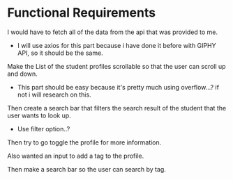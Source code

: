 # Functional Requirements

I would have to fetch all of the data from the api that was provided to me.

- I will use axios for this part because i have done it before with GIPHY API, so it should be the same.

Make the List of the student profiles scrollable so that the user can scroll up and down.

- This part should be easy because it's pretty much using overflow...? if not i will research on this.

Then create a search bar that filters the search result of the student that the user wants to look up.

- Use filter option..?

Then try to go toggle the profile for more information.

Also wanted an input to add a tag to the profile.

Then make a search bar so the user can search by tag.
